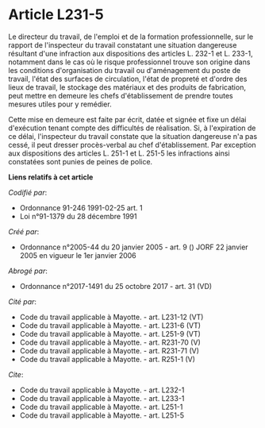 # Article L231-5

Le directeur du travail, de l'emploi et de la formation professionnelle, sur le rapport de l'inspecteur du travail constatant
une situation dangereuse résultant d'une infraction aux dispositions des articles L. 232-1 et L. 233-1, notamment dans le cas
où le risque professionnel trouve son origine dans les conditions d'organisation du travail ou d'aménagement du poste de
travail, l'état des surfaces de circulation, l'état de propreté et d'ordre des lieux de travail, le stockage des matériaux et
des produits de fabrication, peut mettre en demeure les chefs d'établissement de prendre toutes mesures utiles pour y
remédier.

Cette mise en demeure est faite par écrit, datée et signée et fixe un délai d'exécution tenant compte des difficultés de
réalisation. Si, à l'expiration de ce délai, l'inspecteur du travail constate que la situation dangereuse n'a pas cessé, il
peut dresser procès-verbal au chef d'établissement. Par exception aux dispositions des articles L. 251-1 et L. 251-5 les
infractions ainsi constatées sont punies de peines de police.

**Liens relatifs à cet article**

_Codifié par_:

  - Ordonnance 91-246 1991-02-25 art. 1
  - Loi n°91-1379 du 28 décembre 1991

_Créé par_:

  - Ordonnance n°2005-44 du 20 janvier 2005 - art. 9 () JORF 22 janvier 2005 en vigueur le 1er janvier 2006

_Abrogé par_:

  - Ordonnance n°2017-1491 du 25 octobre 2017 - art. 31 (VD)

_Cité par_:

  - Code du travail applicable à Mayotte. - art. L231-12 (VT)
  - Code du travail applicable à Mayotte. - art. L231-6 (VT)
  - Code du travail applicable à Mayotte. - art. L251-9 (VT)
  - Code du travail applicable à Mayotte. - art. R231-70 (V)
  - Code du travail applicable à Mayotte. - art. R231-71 (V)
  - Code du travail applicable à Mayotte. - art. R251-1 (V)

_Cite_:

  - Code du travail applicable à Mayotte. - art. L232-1
  - Code du travail applicable à Mayotte. - art. L233-1
  - Code du travail applicable à Mayotte. - art. L251-1
  - Code du travail applicable à Mayotte. - art. L251-5
